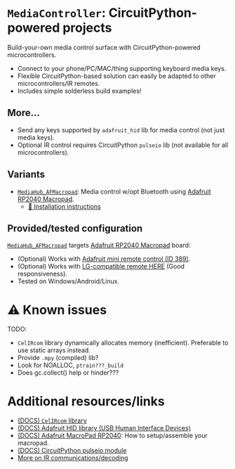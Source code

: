[LIB_ADA_HID]: <https://docs.circuitpython.org/projects/hid/en/latest/index.html>
[LIB_CKTPY_PULSEIO]: <https://docs.circuitpython.org/en/latest/shared-bindings/pulseio/>
[IRRMT_LG_COMPAT]: <https://www.amazon.ca/dp/B0BHT5BW41>
[IRRMT_ADA]: <https://www.adafruit.com/product/389>
[ADABRD_RP2040MPAD]: <https://www.adafruit.com/product/5100>
[ADALRN_RP2040MPAD]: <https://learn.adafruit.com/adafruit-macropad-rp2040>

# `MediaController`: CircuitPython-powered projects
<!----------------------------------------------------------------------------->
Build-your-own media control surface with CircuitPython-powered microcontrollers.
- Connect to your phone/PC/MAC/thing supporting keyboard media keys.
- Flexible CircuitPython-based solution can easily be adapted to other microcontrollers/IR remotes.
- Includes simple solderless build examples!

## More...
<!----------------------------------------------------------------------------->
- Send any keys supported by `adafruit_hid` lib for media control (not just media keys).
- Optional IR control requires CircuitPython `pulseio` lib (not available for all microcontrollers).

## Variants
<!----------------------------------------------------------------------------->
- [`MediaHub_AFMacropad`](MediaHub_AFMacropad/): Media control w/opt Bluetooth using [Adafruit RP2040 Macropad][ADABRD_RP2040MPAD].
  - [🚀 Installation instructions](../pkg_install/INSTALL_AFMacropad.md)

## Provided/tested configuration
<!----------------------------------------------------------------------------->
[`MediaHub_AFMacropad`](MediaHub_AFMacropad/) targets [Adafruit RP2040 Macropad][ADABRD_RP2040MPAD] board:
- (Optional) Works with [Adafruit mini remote control (ID 389)][IRRMT_ADA].
- (Optional) Works with [LG-compatible remote HERE][IRRMT_LG_COMPAT] (Good responsiveness).
- Tested on Windows/Android/Linux.

# ⚠️ Known issues
<!----------------------------------------------------------------------------->
TODO:
- `CelIRcom` library dynamically allocates memory (inefficient). Preferable to use static arrays instead.
- Provide `.mpy` (compiled) lib?
- Look for NOALLOC, `ptrain???_build`
- Does gc.collect() help or hinder???

# Additional resources/links
<!----------------------------------------------------------------------------->
- [(DOCS) `CelIRcom` library](../lib_cktpy/CelIRcom/1-README.md)
- [(DOCS) Adafruit HID library (USB Human Interface Devices)][LIB_ADA_HID]
- [(DOCS) Adafruit MacroPad RP2040][ADALRN_RP2040MPAD]: How to setup/assemble your macropad.
- [(DOCS) CircuitPython pulseio module][LIB_CKTPY_PULSEIO]
- [More on IR communications/decoding](../lib_cktpy/CelIRcom/1-Resources.md)
